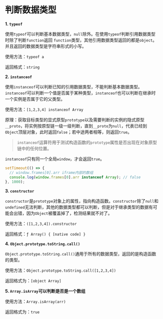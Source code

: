 # 判断数据类型

**1. `typeof`**

使用`typeof`可以判断基本数据类型，`null`除外。在使用`typeof`判断引用数据类型时除了判断`function`返回 `function`类型，其他引用数据类型返回的都是`object`。并且返回的数据类型是字符串形式的小写。

使用方法：`typeof a`

返回格式：`string`

**2. `instanceof`**

使用`instanceof`可以判断已知的引用数据类型，不能判断基本数据类型。`instanceof`可以判断一个值是否属于某种类型，`instanceof`也可以判断在继承时一个实例是否属于它的父类型。

使用方法：`[1,2,3,4] instanceof Array`

原理：获取目标类型的显式原型`prototype`以及需要判断的实例的隐式原型`__proto`，将实例按原型链一级一级判断，直到`__proto`为`null`，代表已经到`Object`顶层对象，此时返回`false`；若中途两者相等，则返回`true`。

> `instanceof`运算符用于测试构造函数的`prototype`属性是否出现在对象原型链中的任何位置。

`instanceof`只有同一个全局`window`，才会返回`true`。

```js
setTimeout(() => {
  // window.frames[0].arr iframe内部的数组
  console.log(window.frames[0].arr instanceof Array); // false
}, 1000);
```

**3. `constructor`**

`constructor`是`prototype`对象上的属性，指向构造函数。`constructor`除了`null`和`undefined`无法判断，其他的数据类型都可以判断，但是对于继承类型的数据有可能会出错，因为`Object`被覆盖掉了，检测结果就不对了。

使用方法：`([1,2,3,4]).constructor`

返回格式：`ƒ Array() { [native code] }`

**4. `Object.prototype.toString.call()`**

`Object.prototype.toString.call()`通用于所有的数据类型，返回的是构造函数的类型。

使用方法：`Object.prototype.toString.call([1,2,3,4])`

返回格式为：`[object Array]`

**5. `Array.isArray`可以判断是否是一个数组**

使用方法：`Array.isArray(arr)`

返回格式为：`true`
